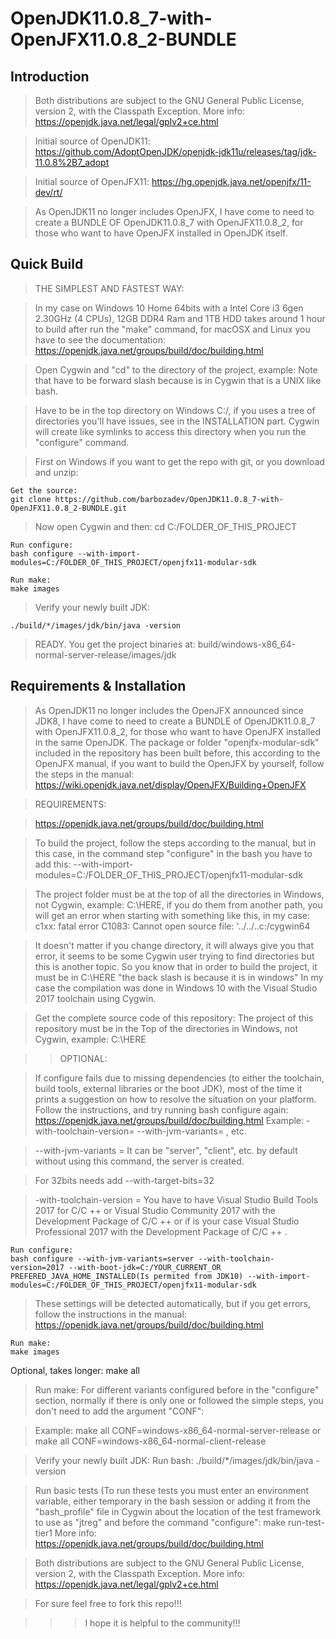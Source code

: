 # OpenJDK11.0.8_7-with-OpenJFX11.0.8_2-BUNDLE

## Introduction

>Both distributions are subject to the GNU General Public License, version 2, with the Classpath Exception. More info: https://openjdk.java.net/legal/gplv2+ce.html

>Initial source of OpenJDK11: https://github.com/AdoptOpenJDK/openjdk-jdk11u/releases/tag/jdk-11.0.8%2B7_adopt 

>Initial source of OpenJFX11: https://hg.openjdk.java.net/openjfx/11-dev/rt/

>  As OpenJDK11 no longer includes OpenJFX, I have come to need to create a BUNDLE OF OpenJDK11.0.8_7 with OpenJFX11.0.8_2, for those who want to have OpenJFX installed in OpenJDK itself. 

## Quick Build

>THE SIMPLEST AND FASTEST WAY:

>In my case on Windows 10 Home 64bits with a Intel Core i3 6gen 2.30GHz (4 CPUs), 12GB DDR4 Ram and 1TB HDD takes around 1 hour to build after run the "make" command, for macOSX and Linux you have to see the documentation: https://openjdk.java.net/groups/build/doc/building.html

>Open Cygwin and "cd" to the directory of the project, example: Note that have to be forward slash because is in Cygwin that is a UNIX like bash.

>Have to be in the top directory on Windows C:/, if you uses a tree of directories you'll have issues, see in the INSTALLATION part.
Cygwin will create like symlinks to access this directory when you run the "configure" command.


>First on Windows if you want to get the repo with git, or you download and unzip:
    
    Get the source:
    git clone https://github.com/barbozadev/OpenJDK11.0.8_7-with-OpenJFX11.0.8_2-BUNDLE.git

>Now open Cygwin and then: cd C:/FOLDER_OF_THIS_PROJECT    

    Run configure:
    bash configure --with-import-modules=C:/FOLDER_OF_THIS_PROJECT/openjfx11-modular-sdk

    Run make:
    make images

>Verify your newly built JDK:

    ./build/*/images/jdk/bin/java -version

>READY. You get the project binaries at: build/windows-x86_64-normal-server-release/images/jdk

## Requirements & Installation

> As OpenJDK11 no longer includes the OpenJFX announced since JDK8, I have come to need to create a BUNDLE of OpenJDK11.0.8_7 with OpenJFX11.0.8_2, for those who want to have OpenJFX installed in the same OpenJDK. The package or folder "openjfx-modular-sdk" included in the repository has been built before, this according to the OpenJFX manual, if you want to build the OpenJFX by yourself, follow the steps in the manual: https://wiki.openjdk.java.net/display/OpenJFX/Building+OpenJFX


>REQUIREMENTS: 

>https://openjdk.java.net/groups/build/doc/building.html
 
>To build the project, follow the steps according to the manual, but in this case, in the command step "configure" in the bash you have to add this:
   --with-import-modules=C:/FOLDER_OF_THIS_PROJECT/openjfx11-modular-sdk

>The project folder must be at the top of all the directories in Windows, not Cygwin, example: C:\HERE, if you do them from another path, you will get an error when starting with something like this, in my case:
c1xx: fatal error C1083: Cannot open source file: '../../..c:/cygwin64

>It doesn't matter if you change directory, it will always give you that error, it seems to be some Cygwin user trying to find directories but this is another topic.
So you know that in order to build the project, it must be in C:\HERE "the back slash is because it is in windows"
In my case the compilation was done in Windows 10 with the Visual Studio 2017 toolchain using Cygwin.


>Get the complete source code of this repository:
The project of this repository must be in the Top of the directories in Windows, not Cygwin, example: C:\HERE

>>OPTIONAL:

>If configure fails due to missing dependencies (to either the toolchain, build tools, external libraries or the boot JDK), most of the time it prints a suggestion on how to resolve the situation on your platform. Follow the instructions, and try running bash configure again: https://openjdk.java.net/groups/build/doc/building.html
Example: -with-toolchain-version= --with-jvm-variants= , etc.

>--with-jvm-variants = It can be "server", "client", etc. by default without using this command, the server is created.

>For 32bits needs add --with-target-bits=32

>-with-toolchain-version = You have to have Visual Studio Build Tools 2017 for C/C ++ or Visual Studio Community 2017 with the Development Package of C/C ++ or if is your case Visual Studio Professional 2017 with the Development Package of C/C ++ .

    Run configure:
    bash configure --with-jvm-variants=server --with-toolchain-version=2017 --with-boot-jdk=C:/YOUR_CURRENT_OR PREFERED_JAVA_HOME_INSTALLED(Is permited from JDK10) --with-import-modules=C:/FOLDER_OF_THIS_PROJECT/openjfx11-modular-sdk

    
>These settings will be detected automatically, but if you get errors, follow the instructions in the manual: https://openjdk.java.net/groups/build/doc/building.html

    Run make:
    make images

Optional, takes longer:
    make all

   >Run make: For different variants configured before in the "configure" section, normally if there is only one or followed the simple steps, you don't need to add the argument "CONF":
  
> Example:
   make all CONF=windows-x86_64-normal-server-release
  or
  make all CONF=windows-x86_64-normal-client-release
    
>Verify your newly built JDK:
  Run bash:
    ./build/*/images/jdk/bin/java -version

>Run basic tests (To run these tests you must enter an environment variable, either temporary in the bash session or adding it from the "bash_profile" file in Cygwin about the location of the test framework to use as "jtreg" and before the command "configure":
    make run-test-tier1
More info: https://openjdk.java.net/groups/build/doc/building.html

>Both distributions are subject to the GNU General Public License, version 2, with the Classpath Exception. More info: https://openjdk.java.net/legal/gplv2+ce.html

>For sure feel free to fork this repo!!!

>>>I hope it is helpful to the community!!!